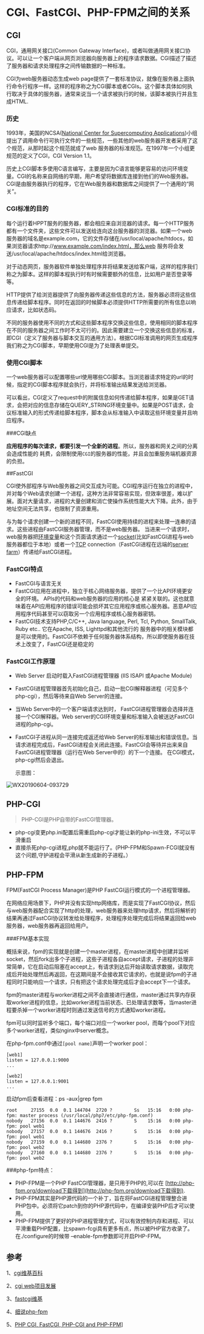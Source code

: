 # CGI、FastCGI、PHP-FPM之间的关系

## CGI

CGI，通用网关接口(Common Gateway Interface)，或者叫做通用网关接口协议。可以让一个客户端从网页浏览器向服务器上的程序请求数据。CGI描述了描述了服务器和请求处理程序之间传输数据的一种标准。

CGI为web服务器动态生成web page提供了一套标准协议，就像在服务器上面执行命令行程序一样。这样的程序称之为CGI脚本或者CGIs。这个脚本具体如何执行取决于具体的服务器，通常来说当一个请求被执行的时候，该脚本被执行并且生成HTML.

### 历史

1993年，美国的NCSA([National Center for Supercomputing Applications](https://en.wikipedia.org/wiki/National_Center_for_Supercomputing_Applications))小组提出了调用命令行可执行文件的一些规范，一些其他的web服务器开发者采用了这个规范，从那时起这个规范就成了web 服务器的标准规范。在1997年一个小组更规范的定义了CGI，CGI Version 1.1。

历史上CGI脚本多使用C语言编写，主要是因为C语言能够更容易的访问环境变量。CGI的名称来自网络的早期，用户希望将数据库连接到他们的Web服务器。 CGI是由服务器执行的程序，它在Web服务器和数据库之间提供了一个通用的“网关”。

### CGI标准的目的

每个运行着HPPT服务的服务器，都会相应来自浏览器的请求。每一个HTTP服务都有一个文件夹，这些文件可以发送给连向这台服务器的浏览器。如果一个web 服务器的域名是example.com，它的文件存储在/usr/local/apache/htdocs，如果浏览器请求http://www.example.com/index.html，那么web 服务将会发送/usr/local/apache/htdocs/index.html给浏览器。

对于动态网页，服务器软件单独处理程序并将结果发送给客户端，这样的程序我们称之为脚本。这样的脚本程执行时有时候需要额外的信息，比如用户是否登录等等。

HTTP提供了给浏览器提供了向服务器传递这些信息的方法，服务器必须将这些信息传递给脚本程序。同时在返回的时候脚本必须提供HTTP所需要的所有信息以响应请求，比如状态码。

不同的服务器使用不同的方式和这些脚本程序交换这些信息，使用相同的脚本程序在不同的服务器之间工作时不太可行的。因此需要建立一个交换这些信息的标准，即CGI（定义了服务器与脚本交互的通用方法）。根据CGI标准调用的网页生成程序我们称之为CGI脚本，早期使用CGI是为了处理表单提交。

### 使用CGI脚本

一个web服务器可以配置哪些url使用哪些CGI脚本。当浏览器请求特定的url的时候，指定的CGI脚本程序就会执行，并将标准输出结果发送给浏览器。

可以看出，CGI定义了request中的附属信息如何传递给脚本程序，如果是GET请求，会把对应的信息存储在QUERY_STRING环境变量中。如果是POST请求，会议标准输入的形式传递给脚本程序，脚本会从标准输入中读取这些环境变量并且响应程序。

###CGI缺点

**应用程序的每次请求，都要引发一个全新的进程**。所以，服务器和网关之间的分离会造成性能的 耗费，会限制使用`CGI`的服务器的性能，并且会加重服务端机器资源的负担。



##FastCGI

CGI使外部程序与Web服务器之间交互成为可能。CGI程序运行在独立的进程中，并对每个Web请求创建一个进程，这种方法非常容易实现，但效率很差，难以扩展。面对大量请求，进程的大量创建和消亡使操作系统性能大大下降。此外，由于地址空间无法共享，也限制了资源重用。

与为每个请求创建一个新的进程不同，FastCGI使用持续的进程来处理一连串的请求。这些进程由FastCGI服务器管理，而不是web服务器。 当进来一个请求时，web服务器把[环境变量](https://zh.wikipedia.org/wiki/环境变量)和这个页面请求通过一个[socket](https://zh.wikipedia.org/wiki/Socket)(比如FastCGI进程与web服务器都位于本地）或者一个[TCP](https://zh.wikipedia.org/wiki/传输控制协议) connection（FastCGI进程在远端的[server farm](https://zh.wikipedia.org/w/index.php?title=Server_farm&action=edit&redlink=1)）传递给FastCGI进程。

### FastCGI特点

- FastCGI与语言无关
- FastCGI应用在进程中，独立于核心网络服务器，提供了一个比API环境更安全的环境。 APIs的代码和web服务器的应用的核心是 紧紧关联的。这也就意味着在API应用程序的错误可能会损坏其它应用程序或核心服务器。恶意API应用程序代码甚至可以窃取另一个应用程序或核心服务器密钥。
- FastCGI技术支持PHP,C/C++, Java language, Perl, Tcl, Python, SmallTalk, Ruby etc.. 它在Apache, ISS, Lighttpd和其他流行的 服务器中的相关模块都是可以使用的。FastCGI不依赖于任何服务器体系结构，所以即使服务器在技术上改变了，FastCGI还是稳定的

### FastCGI工作原理

- Web Server 启动时载入FastCGI进程管理器 (IIS ISAPI 或Apache Module)

- FastCGI进程管理器首先初始化自己，启动一批CGI解释器进程（可见多个php-cgi），然后等待来自Web Server的连接。

- 当Web Server中的一个客户端请求达到时， FastCGI进程管理器会选择并连接一个CGI解释器。Web server的CGI环境变量和标准输入会被送达FastCGI进程的php-cgi。

- FastCGI子进程从同一连接完成返还给Web Server的标准输出和错误信息。当请求进程完成后，FastCGI进程会关闭此连接。FastCGI会等待并出来来自FastCGI进程管理器（运行在Web Server中的）的下一个连接。 在CGI模式，php-cgi然后会退出。

  

  示意图：

![WX20190604-093729](/Users/iamcyan/Desktop/iamcyan/notebook/技术相关/技能树/WX20190604-093729.png)



## PHP-CGI

> PHP-CGI是PHP自带的FastCGI管理器。

- php-cgi变更php.ini配置后需重启php-cgi才能让新的php-ini生效，不可以平滑重启
- 直接杀死php-cgi进程,php就不能运行了。(PHP-FPM和Spawn-FCGI就没有这个问题,守护进程会平滑从新生成新的子进程。）

## PHP-FPM

FPM(FastCGI Process Manager)是PHP FastCGI运行模式的一个进程管理器。

在网络应用场景下，PHP并没有实现http网络库，而是实现了FastCGI协议，然后与web服务器配合实现了http的处理，web服务器来处理http请求，然后将解析的结果再通过FastCGI协议转发给处理程序，处理程序处理完成后将结果返回给web服务器，web服务器再返回给用户。



###FPM基本实现

概括来说，fpm的实现就是创建一个master进程，在master进程中创建并监听socket，然后fork出多个子进程，这些子进程各自accept请求，子进程的处理非常简单，它在启动后阻塞在accept上，有请求到达后开始读取请求数据，读取完成后开始处理然后再返回，在这期间是不会接收其它请求的，也就是说fpm的子进程同时只能响应一个请求，只有把这个请求处理完成后才会accept下一个请求。

fpm的master进程与worker进程之间不会直接进行通信，master通过共享内存获取worker进程的信息，比如worker进程当前状态、已处理请求数等，当master进程要杀掉一个worker进程时则通过发送信号的方式通知worker进程。

fpm可以同时监听多个端口，每个端口对应一个worker pool，而每个pool下对应多个worker进程，类似nginx中server概念。

在php-fpm.conf中通过`[pool name]`声明一个worker pool：

```
[web1]
listen = 127.0.0.1:9000
...

[web2]
listen = 127.0.0.1:9001
...
```

启动fpm后查看进程：ps -aux|grep fpm

```
root     27155  0.0  0.1 144704  2720 ?        Ss   15:16   0:00 php-fpm: master process (/usr/local/php7/etc/php-fpm.conf)
nobody   27156  0.0  0.1 144676  2416 ?        S    15:16   0:00 php-fpm: pool web1
nobody   27157  0.0  0.1 144676  2416 ?        S    15:16   0:00 php-fpm: pool web1
nobody   27159  0.0  0.1 144680  2376 ?        S    15:16   0:00 php-fpm: pool web2
nobody   27160  0.0  0.1 144680  2376 ?        S    15:16   0:00 php-fpm: pool web2
```



###php-fpm特点：

- PHP-FPM是一个PHP FastCGI管理器，是只用于PHP的,可以在 [http://php-fpm.org/download下载得到](http://php-fpm.org/download下载得到).
- PHP-FPM其实是PHP源代码的一个补丁，旨在将FastCGI进程管理整合进PHP包中。必须将它patch到你的PHP源代码中，在编译安装PHP后才可以使用。
- PHP-FPM提供了更好的PHP进程管理方式，可以有效控制内存和进程、可以平滑重载PHP配置，比spawn-fcgi具有更多有点，所以被PHP官方收录了。在./configure的时候带 –enable-fpm参数即可开启PHP-FPM。



## 参考

1、[cgi维基百科](https://zh.wikipedia.org/wiki/通用网关接口)

2、[cgi web项目发展](https://cloud.tencent.com/developer/article/1333686)

3、[fastcgi维基](https://zh.wikipedia.org/wiki/FastCGI)

4、[细说php-fpm](https://github.com/YuanLianDu/YLD-with-Php/blob/master/articles/php/php-fpm.md)

5、[PHP CGI, FastCGI, PHP-CGI and PHP-FPM](http://www.programering.com/a/MDOwADMwATA.html)]